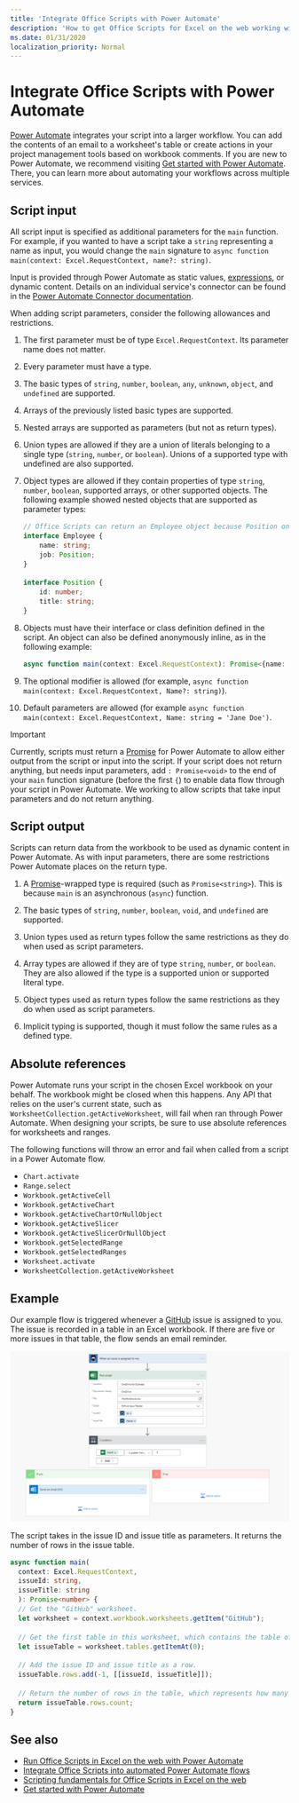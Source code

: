 ```yaml
---
title: 'Integrate Office Scripts with Power Automate'
description: 'How to get Office Scripts for Excel on the web working with a Power Automate workflow.'
ms.date: 01/31/2020
localization_priority: Normal
---
```


# Integrate Office Scripts with Power Automate

[Power Automate](https://flow.microsoft.com) integrates your script into a larger workflow. You can add the contents of an email to a worksheet's table or create actions in your project management tools based on workbook comments. If you are new to Power Automate, we recommend visiting [Get started with Power Automate](https://docs.microsoft.com/power-automate/getting-started). There, you can learn more about automating your workflows across multiple services.

## Script input

All script input is specified as additional parameters for the `main` function. For example, if you wanted to have a script take a `string` representing a name as input, you would change the `main` signature to `async function main(context: Excel.RequestContext, name?: string)`.

Input is provided through Power Automate as static values, [expressions](https://docs.microsoft.com/power-automate/use-expressions-in-conditions), or dynamic content. Details on an individual service's connector can be found in the [Power Automate Connector documentation](https://docs.microsoft.com/connectors/).

When adding script parameters, consider the following allowances and restrictions.

1. The first parameter must be of type `Excel.RequestContext`. Its parameter name does not matter.

2. Every parameter must have a type.

3. The basic types of `string`, `number`, `boolean`, `any`, `unknown`, `object`, and `undefined` are supported.

4. Arrays of the previously listed basic types are supported.

5. Nested arrays are supported as parameters (but not as return types).

6. Union types are allowed if they are a union of literals belonging to a single type (`string`, `number`, or `boolean`). Unions of a supported type with undefined are also supported.

7. Object types are allowed if they contain properties of type `string`, `number`, `boolean`, supported arrays, or other supported objects. The following example showed nested objects that are supported as parameter types:

    ```TypeScript
    // Office Scripts can return an Employee object because Position only contains strings and numbers.
    interface Employee {
        name: string;
        job: Position;
    }

    interface Position {
        id: number;
        title: string;
    }
    ```

8. Objects must have their interface or class definition defined in the script. An object can also be defined anonymously inline, as in the following example:

    ```TypeScript
    async function main(context: Excel.RequestContext): Promise<{name: string, email: string}>
    ```

9. The optional modifier is allowed (for example, `async function main(context: Excel.RequestContext, Name?: string)`).

10. Default parameters are allowed (for example `async function main(context: Excel.RequestContext, Name: string = 'Jane Doe')`.

> [!IMPORTANT]
> Currently, scripts must return a [Promise](https://developer.mozilla.org/docs/web/javascript/reference/global_objects/promise) for Power Automate to allow either output from the script or input into the script. If your script does not return anything, but needs input parameters, add `: Promise<void>` to the end of your `main` function signature (before the first `{`) to enable data flow through your script in Power Automate. We working to allow scripts that take input parameters and do not return anything.

## Script output

Scripts can return data from the workbook to be used as dynamic content in Power Automate. As with input parameters, there are some restrictions Power Automate places on the return type.

1. A [Promise](https://developer.mozilla.org/docs/web/javascript/reference/global_objects/promise)-wrapped type is required (such as `Promise<string>`). This is because `main` is an asynchronous (`async`) function.

2. The basic types of `string`, `number`, `boolean`, `void`, and `undefined` are supported.

3. Union types used as return types follow the same restrictions as they do when used as script parameters.

4. Array types are allowed if they are of type `string`, `number`, or `boolean`. They are also allowed if the type is a supported union or supported literal type.

5. Object types used as return types follow the same restrictions as they do when used as script parameters.

6. Implicit typing is supported, though it must follow the same rules as a defined type.

## Absolute references

Power Automate runs your script in the chosen Excel workbook on your behalf. The workbook might be closed when this happens. Any API that relies on the user's current state, such as `WorksheetCollection.getActiveWorksheet`, will fail when ran through Power Automate. When designing your scripts, be sure to use absolute references for worksheets and ranges.

The following functions will throw an error and fail when called from a script in a Power Automate flow.

- `Chart.activate`
- `Range.select`
- `Workbook.getActiveCell`
- `Workbook.getActiveChart`
- `Workbook.getActiveChartOrNullObject`
- `Workbook.getActiveSlicer`
- `Workbook.getActiveSlicerOrNullObject`
- `Workbook.getSelectedRange`
- `Workbook.getSelectedRanges`
- `Worksheet.activate`
- `WorksheetCollection.getActiveWorksheet`

## Example

Our example flow is triggered whenever a [GitHub](https://github.com/) issue is assigned to you. The issue is recorded in a table in an Excel workbook. If there are five or more issues in that table, the flow sends an email reminder.

![The example flow as shown in the Power Automate flow editor.](../images/power-automate-parameter-return-sample.png)

The script takes in the issue ID and issue title as parameters. It returns the number of rows in the issue table.

```TypeScript
async function main(
  context: Excel.RequestContext,
  issueId: string,
  issueTitle: string
  ): Promise<number> {
  // Get the "GitHub" worksheet.
  let worksheet = context.workbook.worksheets.getItem("GitHub");

  // Get the first table in this worksheet, which contains the table of GitHub issues.
  let issueTable = worksheet.tables.getItemAt(0);
  
  // Add the issue ID and issue title as a row.
  issueTable.rows.add(-1, [[issueId, issueTitle]]);

  // Return the number of rows in the table, which represents how many issues are assigned to this user.
  return issueTable.rows.count;
}
```

## See also

- [Run Office Scripts in Excel on the web with Power Automate](../tutorials/excel-power-automate-manual.md)
- [Integrate Office Scripts into automated Power Automate flows](../tutorials/excel-power-automate-trigger.md)
- [Scripting fundamentals for Office Scripts in Excel on the web](scripting-fundamentals.md)
- [Get started with Power Automate](https://docs.microsoft.com/power-automate/getting-started)
